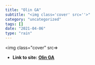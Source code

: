 ```yaml
---
title: "Olin GA"
subtitle: "<img class='cover' src=''>"
category: "uncategorized"
tags: []
date: "2021-04-06"
type: "rain"
---
```

<img class="cover" src=>


* **Link to site:** **[Olin GA](https://www.google.com/analytics/web?hl=en&pli=1#report/visitors-overview/a37403915w65761635p67598813/)**